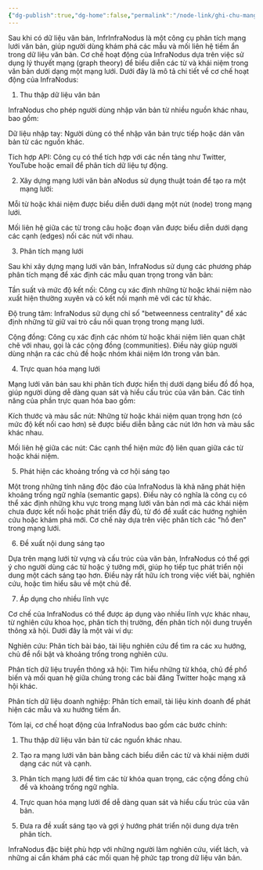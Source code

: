 ```yaml
---
{"dg-publish":true,"dg-home":false,"permalink":"/node-link/ghi-chu-mang-luoi/infranodus-co-che/","dgPassFrontmatter":true,"noteIcon":"","created":"2025-01-01T22:46:56.850+07:00","updated":"2025-01-01T22:50:41.409+07:00"}
---
```



Sau khi có dữ liệu văn bản, InfrInfraNodus là một công cụ phân tích mạng lưới văn bản, giúp người dùng khám phá các mẫu và mối liên hệ tiềm ẩn trong dữ liệu văn bản. Cơ chế hoạt động của InfraNodus dựa trên việc sử dụng lý thuyết mạng (graph theory) để biểu diễn các từ và khái niệm trong văn bản dưới dạng một mạng lưới. Dưới đây là mô tả chi tiết về cơ chế hoạt động của InfraNodus:

1. Thu thập dữ liệu văn bản

InfraNodus cho phép người dùng nhập văn bản từ nhiều nguồn khác nhau, bao gồm:

Dữ liệu nhập tay: Người dùng có thể nhập văn bản trực tiếp hoặc dán văn bản từ các nguồn khác.

Tích hợp API: Công cụ có thể tích hợp với các nền tảng như Twitter, YouTube hoặc email để phân tích dữ liệu tự động.


2. Xây dựng mạng lưới văn bản
aNodus sử dụng thuật toán để tạo ra một mạng lưới:

Mỗi từ hoặc khái niệm được biểu diễn dưới dạng một nút (node) trong mạng lưới.

Mối liên hệ giữa các từ trong câu hoặc đoạn văn được biểu diễn dưới dạng các cạnh (edges) nối các nút với nhau.


3. Phân tích mạng lưới

Sau khi xây dựng mạng lưới văn bản, InfraNodus sử dụng các phương pháp phân tích mạng để xác định các mẫu quan trọng trong văn bản:

Tần suất và mức độ kết nối: Công cụ xác định những từ hoặc khái niệm nào xuất hiện thường xuyên và có kết nối mạnh mẽ với các từ khác.

Độ trung tâm: InfraNodus sử dụng chỉ số "betweenness centrality" để xác định những từ giữ vai trò cầu nối quan trọng trong mạng lưới.

Cộng đồng: Công cụ xác định các nhóm từ hoặc khái niệm liên quan chặt chẽ với nhau, gọi là các cộng đồng (communities). Điều này giúp người dùng nhận ra các chủ đề hoặc nhóm khái niệm lớn trong văn bản.


4. Trực quan hóa mạng lưới

Mạng lưới văn bản sau khi phân tích được hiển thị dưới dạng biểu đồ đồ họa, giúp người dùng dễ dàng quan sát và hiểu cấu trúc của văn bản. Các tính năng của phần trực quan hóa bao gồm:

Kích thước và màu sắc nút: Những từ hoặc khái niệm quan trọng hơn (có mức độ kết nối cao hơn) sẽ được biểu diễn bằng các nút lớn hơn và màu sắc khác nhau.

Mối liên hệ giữa các nút: Các cạnh thể hiện mức độ liên quan giữa các từ hoặc khái niệm.


5. Phát hiện các khoảng trống và cơ hội sáng tạo

Một trong những tính năng độc đáo của InfraNodus là khả năng phát hiện khoảng trống ngữ nghĩa (semantic gaps). Điều này có nghĩa là công cụ có thể xác định những khu vực trong mạng lưới văn bản nơi mà các khái niệm chưa được kết nối hoặc phát triển đầy đủ, từ đó đề xuất các hướng nghiên cứu hoặc khám phá mới. Cơ chế này dựa trên việc phân tích các "hố đen" trong mạng lưới.

6. Đề xuất nội dung sáng tạo

Dựa trên mạng lưới từ vựng và cấu trúc của văn bản, InfraNodus có thể gợi ý cho người dùng các từ hoặc ý tưởng mới, giúp họ tiếp tục phát triển nội dung một cách sáng tạo hơn. Điều này rất hữu ích trong việc viết bài, nghiên cứu, hoặc tìm hiểu sâu về một chủ đề.

7. Áp dụng cho nhiều lĩnh vực

Cơ chế của InfraNodus có thể được áp dụng vào nhiều lĩnh vực khác nhau, từ nghiên cứu khoa học, phân tích thị trường, đến phân tích nội dung truyền thông xã hội. Dưới đây là một vài ví dụ:

Nghiên cứu: Phân tích bài báo, tài liệu nghiên cứu để tìm ra các xu hướng, chủ đề nổi bật và khoảng trống trong nghiên cứu.

Phân tích dữ liệu truyền thông xã hội: Tìm hiểu những từ khóa, chủ đề phổ biến và mối quan hệ giữa chúng trong các bài đăng Twitter hoặc mạng xã hội khác.

Phân tích dữ liệu doanh nghiệp: Phân tích email, tài liệu kinh doanh để phát hiện các mẫu và xu hướng tiềm ẩn.


Tóm lại, cơ chế hoạt động của InfraNodus bao gồm các bước chính:

1. Thu thập dữ liệu văn bản từ các nguồn khác nhau.


2. Tạo ra mạng lưới văn bản bằng cách biểu diễn các từ và khái niệm dưới dạng các nút và cạnh.


3. Phân tích mạng lưới để tìm các từ khóa quan trọng, các cộng đồng chủ đề và khoảng trống ngữ nghĩa.


4. Trực quan hóa mạng lưới để dễ dàng quan sát và hiểu cấu trúc của văn bản.


5. Đưa ra đề xuất sáng tạo và gợi ý hướng phát triển nội dung dựa trên phân tích.



InfraNodus đặc biệt phù hợp với những người làm nghiên cứu, viết lách, và những ai cần khám phá các mối quan hệ phức tạp trong dữ liệu văn bản.

